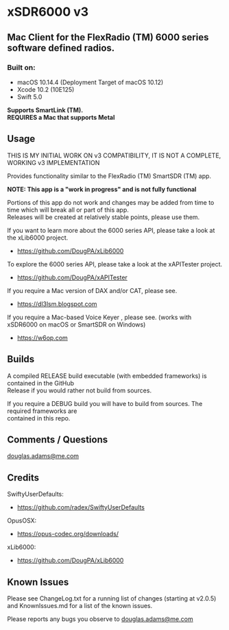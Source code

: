 # xSDR6000 v3
## Mac Client for the FlexRadio (TM) 6000 series software defined radios.

### Built on:

*  macOS 10.14.4 (Deployment Target of macOS 10.12)
*  Xcode 10.2 (10E125)
*  Swift 5.0


**Supports SmartLink (TM).**  
**REQUIRES a Mac that supports Metal**  


## Usage




THIS IS MY INITIAL WORK ON v3 COMPATIBILITY, IT IS NOT A COMPLETE, WORKING v3 IMPLEMENTATION





Provides functionality similar to the FlexRadio (TM) SmartSDR (TM) app.

**NOTE: This app is a "work in progress" and is not fully functional**  

Portions of this app do not work and changes may be added from time to time which will break all or part of this app.  
Releases will be created at relatively stable points, please use them.  


If you want to learn more about the 6000 series API, please take a look at the xLib6000 project. 

* https://github.com/DougPA/xLib6000

To explore the 6000 series API, please take a look at the xAPITester project.

* https://github.com/DougPA/xAPITester

If you require a Mac version of DAX and/or CAT, please see.

* https://dl3lsm.blogspot.com

If you require a Mac-based Voice Keyer , please see.
(works with xSDR6000 on macOS or SmartSDR on Windows)

* https://w6op.com


## Builds

A compiled RELEASE build executable (with  embedded frameworks) is contained in the GitHub  
Release if you would rather not build from sources.  

If you require a DEBUG build you will have to build from sources. The required frameworks are   
contained in this repo.


## Comments / Questions

douglas.adams@me.com


## Credits

SwiftyUserDefaults:

* https://github.com/radex/SwiftyUserDefaults

OpusOSX:

* https://opus-codec.org/downloads/

xLib6000:

* https://github.com/DougPA/xLib6000


## Known Issues

Please see ChangeLog.txt for a running list of changes (starting at v2.0.5) and KnownIssues.md for a list of the known issues.

Please reports any bugs you observe to douglas.adams@me.com


